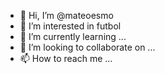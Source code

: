 - 👋 Hi, I’m @mateoesmo
- 👀 I’m interested in futbol
- 🌱 I’m currently learning ...
- 💞️ I’m looking to collaborate on ...
- 📫 How to reach me ...

<!---
mateoesmo/mateoesmo is a ✨ special ✨ repository because its `README.md` (this file) appears on your GitHub profile.
You can click the Preview link to take a look at your changes.
--->
